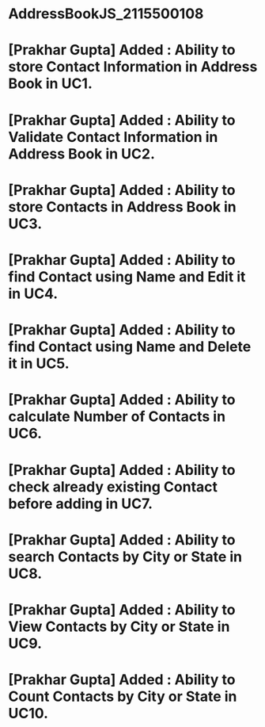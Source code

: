 # AddressBookJS_2115500108

# [Prakhar Gupta] Added : Ability to store Contact Information in Address Book in UC1.
# [Prakhar Gupta] Added : Ability to Validate Contact Information in Address Book in UC2. 
# [Prakhar Gupta] Added : Ability to store Contacts in Address Book in UC3.
# [Prakhar Gupta] Added : Ability to find Contact using Name and Edit it in UC4. 
# [Prakhar Gupta] Added : Ability to find Contact using Name and Delete it in UC5. 
# [Prakhar Gupta] Added : Ability to calculate Number of Contacts in UC6. 
# [Prakhar Gupta] Added : Ability to check already existing Contact before adding in UC7. 
# [Prakhar Gupta] Added : Ability to search Contacts by City or State in UC8. 
# [Prakhar Gupta] Added : Ability to View Contacts by City or State in UC9. 
# [Prakhar Gupta] Added : Ability to Count Contacts by City or State in UC10. 